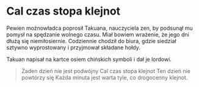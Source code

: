 # Cal czas stopa klejnot

Pewien możnowładca poprosił Takuana, nauczyciela zen, by podsunął mu pomysł na spędzanie wolnego czasu. Miał bowiem wrażenie, że jego dni dłużą się niemiłosiernie. Codziennie chodził do biura, gdzie siedział sztywno wyprostowany i przyjmował składane hołdy.

Takuan napisał na kartce osiem chińskich symboli i dał je lordowi.

> Żaden dzień nie jest podwójny
> Cal czas stopa klejnot
> Ten dzień nie powtórzy się
> Każda minuta jest warta tyle, co drogocenny klejnot.
